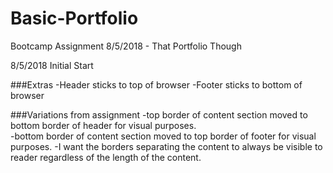 # Basic-Portfolio
Bootcamp Assignment 8/5/2018 - That Portfolio Though

8/5/2018 Initial Start

###Extras
-Header sticks to top of browser
-Footer sticks to bottom of browser

###Variations from assignment
-top border of content section moved to bottom border of header for visual purposes.  
-bottom border of content section moved to top border of footer for visual purposes. 
-I want the borders separating the content to always be visible to reader regardless of the length of the content.